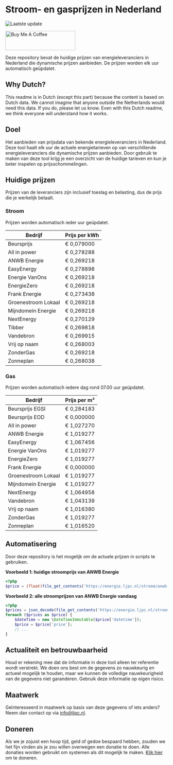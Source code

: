 # Stroom- en gasprijzen in Nederland

![Laatste update](https://img.shields.io/badge/laatste%20update-2023--08--09%2001%3A00%20CET-brightgreen)

<a href="https://www.buymeacoffee.com/Lars-" target="_blank"><img src="https://cdn.buymeacoffee.com/buttons/v2/default-orange.png" alt="Buy Me A Coffee" height="60" style="height: 60px !important;width: 217px !important;" ></a>

Deze repository bevat de huidige prijzen van energieleveranciers in Nederland die dynamische prijzen aanbieden. De prijzen worden elk uur automatisch geüpdatet.

## Why Dutch?

This readme is in Dutch (except this part) because the content is based on Dutch data. We cannot imagine that anyone outside the Netherlands would need this data. If you do, please let us know. Even with this Dutch readme, we think
everyone will understand how it works.

## Doel

Het aanbieden van prijsdata van bekende energieleveranciers in Nederland. Deze tool haalt elk uur de actuele energietarieven op van verschillende energieleveranciers die dynamische prijzen aanbieden. Door gebruik te maken van deze tool
krijg je een overzicht van de huidige tarieven en kun je beter inspelen op prijsschommelingen.

## Huidige prijzen

Prijzen van de leveranciers zijn inclusief toeslag en belasting, dus de prijs die je werkelijk betaalt.

### Stroom

Prijzen worden automatisch ieder uur geüpdatet.

 Bedrijf | Prijs per kWh 
---------|---------------
Beursprijs | € 0,079000
All in power | € 0,278288
ANWB Energie | € 0,269218
EasyEnergy | € 0,278898
Energie VanOns | € 0,269218
EnergieZero | € 0,269218
Frank Energie | € 0,273438
Groenestroom Lokaal | € 0,269218
Mijndomein Energie | € 0,269218
NextEnergy | € 0,270129
Tibber | € 0,269818
Vandebron | € 0,269915
Vrij op naam | € 0,268003
ZonderGas | € 0,269218
Zonneplan | € 0,268038


### Gas

Prijzen worden automatisch iedere dag rond 07.00 uur geüpdatet.

 Bedrijf | Prijs per m³ 
---------|--------------
Beursprijs EGSI | € 0,284183
Beursprijs EOD | € 0,000000
All in power | € 1,027270
ANWB Energie | € 1,019277
EasyEnergy | € 1,067456
Energie VanOns | € 1,019277
EnergieZero | € 1,019277
Frank Energie | € 0,000000
Groenestroom Lokaal | € 1,019277
Mijndomein Energie | € 1,019277
NextEnergy | € 1,064958
Vandebron | € 1,043139
Vrij op naam | € 1,016380
ZonderGas | € 1,019277
Zonneplan | € 1,016520


## Automatisering

Door deze repository is het mogelijk om de actuele prijzen in scripts te gebruiken.

**Voorbeeld 1: huidige stroomprijs van ANWB Energie**

```php
<?php
$price = (float)file_get_contents('https://energie.ljpc.nl/stroom/anwb-energie-nu.txt');

```

**Voorbeeld 2: alle stroomprijzen van ANWB Energie vandaag**

```php
<?php
$prices = json_decode(file_get_contents('https://energie.ljpc.nl/stroom/all-in-power-vandaag.json'),true);
foreach ($prices as $price) {
    $dateTime = new \DateTimeImmutable($price['datetime']);
    $price = $price['price'];
    // ...
}
```

## Actualiteit en betrouwbaarheid

Houd er rekening mee dat de informatie in deze tool alleen ter referentie wordt verstrekt. We doen ons best om de gegevens zo nauwkeurig en actueel mogelijk te houden, maar we kunnen de volledige nauwkeurigheid van de gegevens niet
garanderen. Gebruik deze informatie op eigen risico.

## Maatwerk

Geïnteresseerd in maatwerk op basis van deze gegevens of iets anders? Neem dan contact op
via [info@ljpc.nl](mailto:info@ljpc.nl?subject=Energie%20prijzen).

## Doneren

Als we je zojuist een hoop tijd, geld of gedoe bespaard hebben, zouden we het fijn vinden als je zou willen overwegen een
donatie te doen. Alle donaties worden gebruikt om systemen als dit mogelijk te
maken. [Klik hier](https://www.buymeacoffee.com/Lars-) om te doneren.
